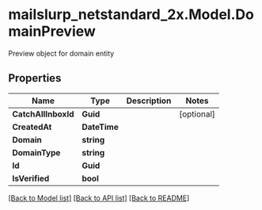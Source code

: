 # mailslurp_netstandard_2x.Model.DomainPreview
Preview object for domain entity

## Properties

Name | Type | Description | Notes
------------ | ------------- | ------------- | -------------
**CatchAllInboxId** | **Guid** |  | [optional] 
**CreatedAt** | **DateTime** |  | 
**Domain** | **string** |  | 
**DomainType** | **string** |  | 
**Id** | **Guid** |  | 
**IsVerified** | **bool** |  | 

[[Back to Model list]](../README#documentation-for-models) [[Back to API list]](../README#documentation-for-api-endpoints) [[Back to README]](../README)

